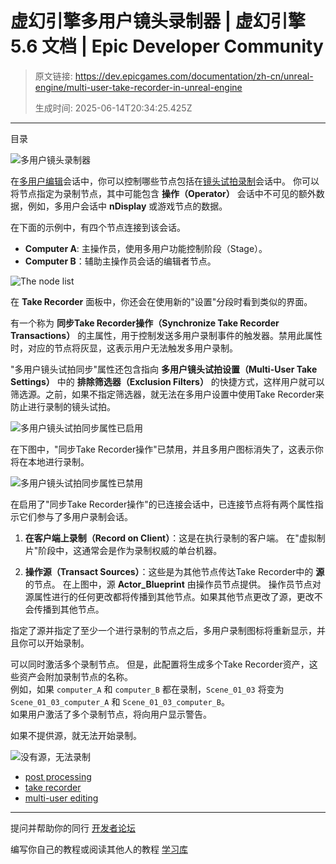 # 虚幻引擎多用户镜头录制器 | 虚幻引擎 5.6 文档 | Epic Developer Community

> 原文链接: https://dev.epicgames.com/documentation/zh-cn/unreal-engine/multi-user-take-recorder-in-unreal-engine
> 
> 生成时间: 2025-06-14T20:34:25.425Z

---

目录

![多用户镜头录制器](https://dev.epicgames.com/community/api/documentation/image/47805ca8-f63d-4c73-8aad-2fee0470b1c7?resizing_type=fill&width=1920&height=335)

在[多用户编辑](/documentation/zh-cn/unreal-engine/multi-user-editing-in-unreal-engine)会话中，你可以控制哪些节点包括在[镜头试拍录制](/documentation/zh-cn/unreal-engine/take-recorder-in-unreal-engine)会话中。 你可以将节点指定为录制节点，其中可能包含 **操作（Operator）** 会话中不可见的额外数据，例如，多用户会话中 **nDisplay** 或游戏节点的数据。

在下面的示例中，有四个节点连接到该会话。

-   **Computer A**: 主操作员，使用多用户功能控制阶段（Stage）。
-   **Computer B**：辅助主操作员会话的编辑者节点。

![The node list](https://d1iv7db44yhgxn.cloudfront.net/documentation/images/ff904e2b-a93f-4513-a38a-48f416fb79f2/01-multi-user-session.png)

在 **Take Recorder** 面板中，你还会在使用新的"设置"分段时看到类似的界面。

有一个称为 **同步Take Recorder操作（Synchronize Take Recorder Transactions）** 的主属性，用于控制发送多用户录制事件的触发器。禁用此属性时，对应的节点将灰显，这表示用户无法触发多用户录制。

"多用户镜头试拍同步"属性还包含指向 **多用户镜头试拍设置（Multi-User Take Settings）** 中的 **排除筛选器（Exclusion Filters）** 的快捷方式，这样用户就可以筛选源。之前，如果不指定筛选器，就无法在多用户设置中使用Take Recorder来防止进行录制的镜头试拍。

![多用户镜头试拍同步属性已启用](https://d1iv7db44yhgxn.cloudfront.net/documentation/images/bc5a8182-8c8b-442f-868a-8c3ea6c78938/02-set-exclusion-filters.png)

在下图中，"同步Take Recorder操作"已禁用，并且多用户图标消失了，这表示你将在本地进行录制。

![多用户镜头试拍同步属性已禁用](https://d1iv7db44yhgxn.cloudfront.net/documentation/images/a9c5b00b-40cc-4864-b534-a08a0102dc69/03-synchronize-take-recorder.png)

在启用了"同步Take Recorder操作"的已连接会话中，已连接节点将有两个属性指示它们参与了多用户录制会话。

1.  **在客户端上录制（Record on Client）**：这是在执行录制的客户端。 在"虚拟制片"阶段中，这通常会是作为录制权威的单台机器。
    
2.  **操作源（Transact Sources）**：这些是为其他节点传达Take Recorder中的 **源** 的节点。 在上图中，源 **Actor\_Blueprint** 由操作员节点提供。 操作员节点对源属性进行的任何更改都将传播到其他节点。如果其他节点更改了源，更改不会传播到其他节点。
    

指定了源并指定了至少一个进行录制的节点之后，多用户录制图标将重新显示，并且你可以开始录制。

可以同时激活多个录制节点。 但是，此配置将生成多个Take Recorder资产，这些资产会附加录制节点的名称。  
例如，如果 `computer_A` 和 `computer_B` 都在录制，`Scene_01_03` 将变为 `Scene_01_03_computer_A` 和 `Scene_01_03_computer_B`。  
如果用户激活了多个录制节点，将向用户显示警告。

如果不提供源，就无法开始录制。

![没有源，无法录制](https://d1iv7db44yhgxn.cloudfront.net/documentation/images/9cbbecbe-b38c-4f5e-8be3-dc8d39288ddf/04-provide-source-to-record.png)

-   [post processing](https://dev.epicgames.com/community/search?query=post%20processing)
-   [take recorder](https://dev.epicgames.com/community/search?query=take%20recorder)
-   [multi-user editing](https://dev.epicgames.com/community/search?query=multi-user%20editing)

* * *

提问并帮助你的同行 [开发者论坛](https://forums.unrealengine.com/categories?tag=unreal-engine)

编写你自己的教程或阅读其他人的教程 [学习库](https://dev.epicgames.com/community/unreal-engine/learning)